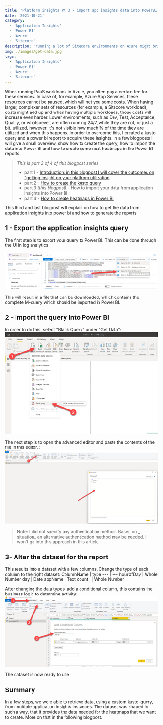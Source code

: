 ```yaml
---
title: 'Platform insights Pt 3 - import app insights data into PowerBI'
date: '2021-10-21'
category:
  - 'Application Insights'
  - 'Power BI'
  - 'Azure'
  - 'Sitecore'
description: 'running a lot of Sitecore environments on Azure might bring a lot of costs, as the payroll continues 24/7. This blogpost series describes how to get insights in the actual utilization (and waste)'
img: ./images/get-data.jpg
tags:
  - 'Application Insights'
  - 'Power BI'
  - 'Azure'
  - 'Sitecore'
---
```


When running PaaS workloads in Azure, you often pay a certain fee for these services. In case of, for example, Azure App Services, these resources cannot be paused, which will net you some costs. When having larger, complexer sets of resources (for example, a Sitecore workload), costs might add up and when having multiple workloads, those costs will increase even harder. Lower environments, such as Dev, Test, Acceptance, Quality, or whatsoever, are often running 24/7, while they are not, or just a bit, utilized, however, it's not visible how much % of the time they are utilized and when this happens. In order to overcome this, I created a kusto query and a power bi report to acquire these insights. In a few blogposts I will give a small overview, show how to create the query, how to import the data into Power BI and how to create some neat heatmaps in the Power BI reports.

> _This is part 3 of 4 of this blogpost series_
>
> - part 1 - [Introduction: in this blogpost I will cover the outcomes on "getting insight on your platfrom utilization](..\getting-insights-in-your-paas-utilization-using-app-insights-and-power-bi-part-1)
> - part 2 - [How to create the kusto query](..\getting-insights-in-your-paas-utilization-using-app-insights-and-power-bi-part-2)
> - part 3 _(this blogpost)_ - How to import your data from application insights into Power BI
> - part 4 - [How to create heatmaps in Power BI](..\getting-insights-in-your-paas-utilization-using-app-insights-and-power-bi-part-4)

This third and last blogpost will explain on how to get the data from application insights into power bi and how to generate the reports

## 1 - Export the application insights query

The first step is to export your query to Power BI. This can be done through the UI in log analytics

![](./images/export.png)

This will result in a file that can be downloaded, which contains the complete M-query which should be imported in Power BI.

## 2 - Import the query into Power BI

In order to do this, select "Blank Query" under "Get Data":
![](./images/get-data.jpg)

The next step is to open the advanced editor and paste the contents of the file in this editor. :
![](./images/advanced-editor.jpg)

> Note: I did not specify any authentication method. Based on _ situation_ an alternative authentication method may be needed. I won't go into this approach in this article.

## 3- Alter the dataset for the report

This results into a dataset with a few columns. Change the type of each column to the right dataset:
ColumnName | type
--- | ---
hourOfDay | Whole Number
day | Date
appName | Text
count\_ | Whole Number

After changing the data types, add a conditional column, this contains the business logic to determine activity:
![](./images/conditional.jpg)

The dataset is now ready to use

## Summary

In a few steps, we were able to retrieve data, using a custom kusto-query, from multiple application insights instances. The dataset was shaped in such a way, that it provides the data needed for the heatmaps that we want to create. More on that in the following blogpost.
